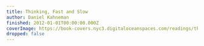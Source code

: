```yaml
---
title: Thinking, Fast and Slow
author: Daniel Kahneman
finished: 2012-01-01T00:00:00.000Z
coverImage: https://book-covers.nyc3.digitaloceanspaces.com/readings/thinking-fast-and-slow-01.jpg
dropped: false
---
```


